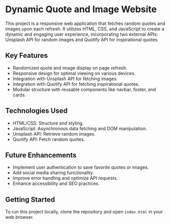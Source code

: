 # Dynamic Quote and Image Website

This project is a responsive web application that fetches random quotes and images upon each refresh. It utilizes HTML, CSS, and JavaScript to create a dynamic and engaging user experience, incorporating two external APIs: Unsplash API for random images and Quotify API for inspirational quotes.

## Key Features

- Randomized quote and image display on page refresh.
- Responsive design for optimal viewing on various devices.
- Integration with Unsplash API for fetching images.
- Integration with Quotify API for fetching inspirational quotes.
- Modular structure with reusable components like navbar, footer, and cards.

## Technologies Used

- HTML/CSS: Structure and styling.
- JavaScript: Asynchronous data fetching and DOM manipulation.
- Unsplash API: Retrieve random images.
- Quotify API: Fetch random quotes.

## Future Enhancements

- Implement user authentication to save favorite quotes or images.
- Add social media sharing functionality.
- Improve error handling and optimize API requests.
- Enhance accessibility and SEO practices.

## Getting Started

To run this project locally, clone the repository and open `index.html` in your web browser.


